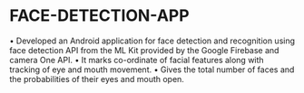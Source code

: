 # FACE-DETECTION-APP
• Developed an Android application for face detection and recognition using face detection API from the ML Kit provided by the Google Firebase and camera One API. • It marks co-ordinate of facial features along with tracking of eye and mouth movement. • Gives the total number of faces and the probabilities of their eyes and mouth open.
